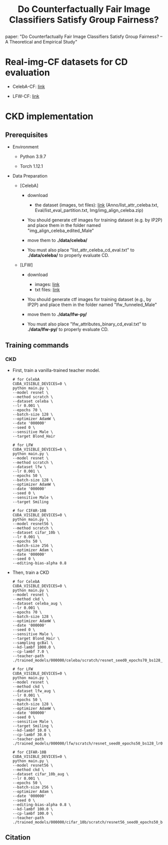 # <p align="center">Do Counterfactually Fair Image Classifiers Satisfy Group Fairness?</p>

paper: "Do Counterfactually Fair Image Classifiers Satisfy Group Fairness? – A Theoretical and Empirical Study"

# Real-img-CF datasets for CD evaluation

- CelebA-CF: [link](https://drive.google.com/file/d/10COH6_mVzy6JgZ6Es2HyFtL4IC-ciHs4/view?usp=sharing)

- LFW-CF: [link](https://drive.google.com/file/d/1RqVwjss9jjSjdmnY1-ljCujGTJKcP-Xl/view?usp=share_link)

# CKD implementation

## Prerequisites

- Environment

    - Python 3.9.7

    - Torch 1.12.1


- Data Preparation

    - [CelebA]

        - download
            - the dataset (images, txt files): [link](https://drive.google.com/drive/folders/0B7EVK8r0v71pWEZsZE9oNnFzTm8?resourcekey=0-5BR16BdXnb8hVj6CNHKzLg&usp=sharing)
                (Anno/list_attr_celeba.txt, Eval/list_eval_partition.txt, Img/img_align_celeba.zip)
            
        - You should generate ctf images for training dataset (e.g. by IP2P) and place them in the folder named "img_align_celeba_edited_Male"

        - move them to **./data/celeba/**

        - You must also place "list_attr_celeba_cd_eval.txt" to **./data/celeba/** to properly evaluate CD.

    - [LFW]

        - download
            - images: [link](http://vis-www.cs.umass.edu/lfw/lfw-funneled.tgz)
            - txt files: [link](https://drive.google.com/file/d/1I49GG6Jvl1jUzv8aKLb2SdOvE8oS6XKG/view?usp=sharing)

        - You should generate ctf images for training dataset (e.g., by IP2P) and place them in the folder named "lfw_funneled_Male"

        - move them to **./data/lfw-py/**

        - You must also place "lfw_attributes_binary_cd_eval.txt" to **./data/lfw-py/** to properly evaluate CD.

## Training commands

### CKD

- First, train a vanilla-trained teacher model.

    ```
    # for CelebA
    CUDA_VISIBLE_DEVICES=0 \
    python main.py \
    --model resnet \
    --method scratch \
    --dataset celeba \
    --lr 0.001 \
    --epochs 70 \
    --batch-size 128 \
    --optimizer AdamW \
    --date '000000'
    --seed 0 \
    --sensitive Male \
    --target Blond_Hair

    # for LFW
    CUDA_VISIBLE_DEVICES=0 \
    python main.py \
    --model resnet \
    --method scratch \
    --dataset lfw \
    --lr 0.001 \
    --epochs 50 \
    --batch-size 128 \
    --optimizer AdamW \
    --date '000000'
    --seed 0 \
    --sensitive Male \
    --target Smiling

    # for CIFAR-10B
    CUDA_VISIBLE_DEVICES=0 \
    python main.py \
    --model resnet56 \
    --method scratch \
    --dataset cifar_10b \
    --lr 0.001 \
    --epochs 50 \
    --batch-size 256 \
    --optimizer Adam \
    --date '000000'
    --seed 0 \
    --editing-bias-alpha 0.8

    ```
- Then, train a CKD

    ```
    # for CelebA
    CUDA_VISIBLE_DEVICES=0 \
    python main.py \
    --model resnet \
    --method ckd \
    --dataset celeba_aug \
    --lr 0.001 \
    --epochs 70 \
    --batch-size 128 \
    --optimizer AdamW \
    --date '000000'
    --seed 0 \
    --sensitive Male \
    --target Blond_Hair \
    --sampling gcBal \
    --kd-lambf 1000.0 \
    --cp-lambf 7.0 \
    --teacher-path ./trained_models/000000/celeba/scratch/resnet_seed0_epochs70_bs128_lr0.001_Blond_Hair_Male.pt

    # for LFW
    CUDA_VISIBLE_DEVICES=0 \
    python main.py \
    --model resnet \
    --method ckd \
    --dataset lfw_aug \
    --lr 0.001 \
    --epochs 50 \
    --batch-size 128 \
    --optimizer AdamW \
    --date '000000'
    --seed 0 \
    --sensitive Male \
    --target Smiling \
    --kd-lambf 10.0 \
    --cp-lambf 30.0 \
    --teacher-path ./trained_models/000000/lfw/scratch/resnet_seed0_epochs50_bs128_lr0.001_Smiling_Male.pt

    # for CIFAR-10B
    CUDA_VISIBLE_DEVICES=0 \
    python main.py \
    --model resnet56 \
    --method ckd \
    --dataset cifar_10b_aug \
    --lr 0.001 \
    --epochs 50 \
    --batch-size 256 \
    --optimizer Adam \
    --date '000000'
    --seed 0 \
    --editing-bias-alpha 0.8 \
    --kd-lambf 100.0 \
    --cp-lambf 100.0 \
    --teacher-path ./trained_models/000000/cifar_10b/scratch/resnet56_seed0_epochs50_bs256_lr0.001_skewed0.8_editbias_alpha0.8.pt

    ```

## Citation
